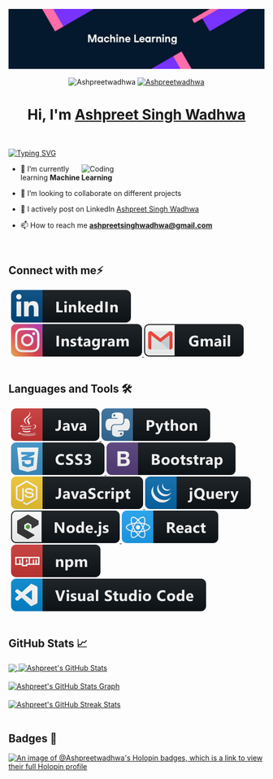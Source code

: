 [![MasterHead](/banner.jpg)](https://rishavchanda.io)

<p align="center">
<img src="https://komarev.com/ghpvc/?username=Ashpreetwadhwa&label=Profile%20views&color=6805D3&style=flat" alt="Ashpreetwadhwa" />
 <a href="https://github.com/Ashpreetwadhwa?tab=followers"> 
  <img src="https://img.shields.io/github/followers/Ashpreetwadhwa.svg?style=social&label=Follow" alt="Ashpreetwadhwa" />
 </a>
</p>

<h1 align="center" >Hi, I'm <a href="https://www.linkedin.com/in/ashpreet-singh-wadhwa-8a2029248/" target="_blank">Ashpreet Singh Wadhwa <br> </a> </h1> <br>

[![Typing SVG](https://readme-typing-svg.herokuapp.com?font=Fira+Code&weight=500&size=21&duration=4500&pause=1000&color=89E1FF&multiline=true&width=700&lines=A+passionate+Full+Stack+Developer+from+India)](https://git.io/typing-svg)

<img align="right" alt="Coding" width="360" src="https://www.wingstechsolutions.com/wp-content/uploads/2022/03/full-stack-development.gif">

- 🌱 I’m currently learning **Machine Learning**

- 👯 I’m looking to collaborate on different projects

- 📝 I actively post on LinkedIn [Ashpreet Singh Wadhwa]([https://Ashpreetwadhwa.github.io/portfolio/](https://www.linkedin.com/in/ashpreet-singh-wadhwa-8a2029248/))
 
- 📫 How to reach me **ashpreetsinghwadhwa@gmail.com**
<br>

## Connect with me⚡

<p align="left" style="margin: 0 5px;">
  <a href="[https://www.linkedin.com/in/ashpreet-singh-wadhwa-8a2029248/]">
    <img src="logo/linkedin.svg" alt="example badge" style="vertical-align:top margin:6px 4px">
  </a> 
  <a href="[https://instagram.com/ashpreetsingh03/]">
    <img src="logo/instagram.svg" alt="example badge" style="vertical-align:top margin:6px 4px">
  </a> 
 <a href="mailto:ashpreetsinghwadhwa@gmail.com">
    <img src="logo/gmail.svg" alt="example badge" style="vertical-align:top margin:6px 4px">
  </a> 
</p>
<br> 

## Languages and Tools 🛠
<p align="left" style="margin: 0 5px;"> 
  <!-- >
<a href="https://getbootstrap.com" target="_blank" rel="noreferrer"> <img src="https://raw.githubusercontent.com/devicons/devicon/master/icons/bootstrap/bootstrap-plain-wordmark.svg" alt="bootstrap" width="40" height="40"/> </a> &emsp;
  <a href="https://www.cprogramming.com/" target="_blank" rel="noreferrer"> <img src="https://raw.githubusercontent.com/devicons/devicon/master/icons/c/c-original.svg" alt="c" width="40" height="40"/> </a> &emsp;
  <a href="https://www.w3schools.com/cpp/" target="_blank" rel="noreferrer"> <img src="https://raw.githubusercontent.com/devicons/devicon/master/icons/cplusplus/cplusplus-original.svg" alt="cplusplus" width="40" height="40"/> </a> &emsp;
  <a href="https://www.w3schools.com/css/" target="_blank" rel="noreferrer"> <img src="https://raw.githubusercontent.com/devicons/devicon/master/icons/css3/css3-original-wordmark.svg" alt="css3" width="40" height="40"/> </a>  &emsp;
  <a href="https://www.w3.org/html/" target="_blank" rel="noreferrer"> <img src="https://raw.githubusercontent.com/devicons/devicon/master/icons/html5/html5-original-wordmark.svg" alt="html5" width="40" height="40"/> </a>  &emsp;
  <a href="https://www.java.com" target="_blank" rel="noreferrer"> <img src="https://raw.githubusercontent.com/devicons/devicon/master/icons/java/java-original.svg" alt="java" width="40" height="40"/> </a> &emsp;
  <a href="https://developer.mozilla.org/en-US/docs/Web/JavaScript" target="_blank" rel="noreferrer"> <img src="https://raw.githubusercontent.com/devicons/devicon/master/icons/javascript/javascript-original.svg" alt="javascript" width="40" height="40"/> </a> &emsp;
  <a href="https://www.mongodb.com/" target="_blank" rel="noreferrer"> <img src="https://raw.githubusercontent.com/devicons/devicon/master/icons/mongodb/mongodb-original-wordmark.svg" alt="mongodb" width="40" height="40"/> </a> &emsp;
  <a href="https://www.mysql.com/" target="_blank" rel="noreferrer"> <img src="https://raw.githubusercontent.com/devicons/devicon/master/icons/mysql/mysql-original-wordmark.svg" alt="mysql" width="40" height="40"/> </a> &emsp;
 <a href="https://nodejs.org" target="_blank" rel="noreferrer"> <img src="https://raw.githubusercontent.com/devicons/devicon/master/icons/nodejs/nodejs-original-wordmark.svg" alt="nodejs" width="40" height="40"/> </a> &emsp;
  <a href="https://www.python.org" target="_blank" rel="noreferrer"> <img src="https://raw.githubusercontent.com/devicons/devicon/master/icons/python/python-original.svg" alt="python" width="40" height="40"/> </a> &emsp;
  <a href="https://reactjs.org/" target="_blank" rel="noreferrer"> <img src="https://raw.githubusercontent.com/devicons/devicon/master/icons/react/react-original-wordmark.svg" alt="react" width="40" height="40"/> </a> &emsp;
<-->
  <a href="#">
    <img src="logo/java.svg" alt="example badge" style="vertical-align:top margin:6px 4px">
  </a> 
 <a href="#">
    <img src="logo/python.svg" alt="example badge" style="vertical-align:top margin:6px 4px">
  </a> 
 <a href="#">
    <img src="logo/css3.svg" alt="example badge" style="vertical-align:top margin:6px 4px">
  </a> 
 <a href="#">
    <img src="logo/bootstrap.svg" alt="example badge" style="vertical-align:top margin:6px 4px">
  </a> 
 <a href="#">
    <img src="logo/js.svg" alt="example badge" style="vertical-align:top margin:6px 4px">
  </a> 
 <a href="#">
    <img src="logo/jquery.svg" alt="example badge" style="vertical-align:top margin:6px 4px">
  </a> 
 <a href="#">
    <img src="logo/nodejs_larger.svg" alt="example badge" style="vertical-align:top margin:6px 4px">
  </a> 
 <a href="#">
    <img src="logo/react.svg" alt="example badge" style="vertical-align:top margin:6px 4px">
  </a> 
  <a href="#">
    <img src="logo/npm.svg" alt="example badge" style="vertical-align:top margin:6px 4px">
  </a> 
 <a href="#">
    <img src="logo/visualstudio_code.svg" alt="example badge" style="vertical-align:top margin:6px 4px">
  </a> 
</p>
<br>

## GitHub Stats 📈
<a href="https://github.com/Ashpreetwadhwa/Ashpreetwadhwa">
  <img align="center" src="https://github-readme-stats.vercel.app/api/top-langs/?username=Ashpreetwadhwa&hide=less&title_color=d13979&text_color=c9cacc&icon_color=2bbc8a&bg_color=1d1f21&langs_count=3" />
</a>

<a href="https://github.com/Ashpreetwadhwa/Ashpreetwadhwa">
  <img align="center" src="https://github-readme-stats.vercel.app/api?username=Ashpreetwadhwa&count_private=true&show_icons=true&theme=radical&hide_border=true&custom_title=Ashpreet%20Singh%20Wadhwa%27s%20Github%20Stats" alt="Ashpreet's GitHub Stats" />
</a>
<br><br>

<a href="https://github.com/Ashpreetwadhwa/Ashpreetwadhwa">
  <img align="center" src="https://github-profile-summary-cards.vercel.app/api/cards/profile-details?username=Ashpreetwadhwa&theme=radical&hide_border=true)](https://github.com/Ashpreetwadhwa" alt="Ashpreet's GitHub Stats Graph"/>
</a>
<br><br>

<a href="https://github.com/Ashpreetwadhwa/Ashpreetwadhwa">
  <img align="center" src="https://github-readme-streak-stats.herokuapp.com/?user=Ashpreetwadhwa&theme=dark" alt="Ashpreet's GitHub Streak Stats"/>
</a>
<br><br>

## Badges 🚀

[![An image of @Ashpreetwadhwa's Holopin badges, which is a link to view their full Holopin profile](https://holopin.me/Ashpreetwadhwa)](https://holopin.io/@Ashpreetwadhwa)
